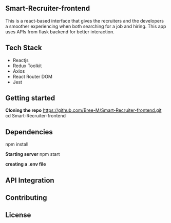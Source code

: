 ## Smart-Recruiter-frontend 
This is a react-based interface that gives the recruiters and the developers a smoother experiencing when both searching for a job and hiring. This app uses APIs from flask backend for better interaction.

## Tech Stack
- Reactjs
- Redux Toolkit
- Axios
- React Router DOM
- Jest


## Getting started
**Cloning the repo**
https://github.com/Bree-M/Smart-Recruiter-frontend.git
cd Smart-Recruiter-frontend

## Dependencies
npm install

**Starting server**
npm start

**creating a .env file**

## API Integration

## Contributing

## License